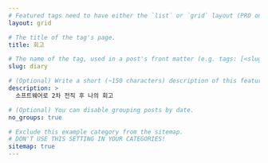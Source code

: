 ```yaml
---
# Featured tags need to have either the `list` or `grid` layout (PRO only).
layout: grid

# The title of the tag's page.
title: 회고

# The name of the tag, used in a post's front matter (e.g. tags: [<slug>]).
slug: diary

# (Optional) Write a short (~150 characters) description of this featured tag.
description: >
  소프트웨어로 2차 전직 후 나의 회고

# (Optional) You can disable grouping posts by date.
no_groups: true

# Exclude this example category from the sitemap.
# DON'T USE THIS SETTING IN YOUR CATEGORIES!
sitemap: true
---
```

